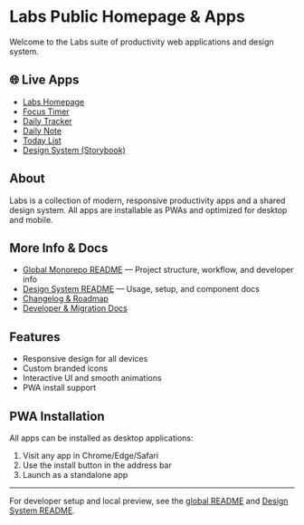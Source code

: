 # Labs Public Homepage & Apps

Welcome to the Labs suite of productivity web applications and design system.

## 🌐 Live Apps

- [Labs Homepage](https://dreisdesign.github.io/labs/)
- [Focus Timer](https://dreisdesign.github.io/labs/timer/)
- [Daily Tracker](https://dreisdesign.github.io/labs/tracker/)
- [Daily Note](https://dreisdesign.github.io/labs/note/)
- [Today List](https://dreisdesign.github.io/labs/today-list/)
- [Design System (Storybook)](https://dreisdesign.github.io/labs/design-system/)

## About

Labs is a collection of modern, responsive productivity apps and a shared design system. All apps are installable as PWAs and optimized for desktop and mobile.

## More Info & Docs

- [Global Monorepo README](../README.md) — Project structure, workflow, and developer info
- [Design System README](../design-system/README.md) — Usage, setup, and component docs
- [Changelog & Roadmap](CHANGELOG.md)
- [Developer & Migration Docs](../_dev/_documents/DESIGN-SYSTEM-MIGRATION-GUIDE.md)

## Features

- Responsive design for all devices
- Custom branded icons
- Interactive UI and smooth animations
- PWA install support

## PWA Installation

All apps can be installed as desktop applications:

1. Visit any app in Chrome/Edge/Safari
2. Use the install button in the address bar
3. Launch as a standalone app

---

For developer setup and local preview, see the [global README](../README.md) and [Design System README](../design-system/README.md).
